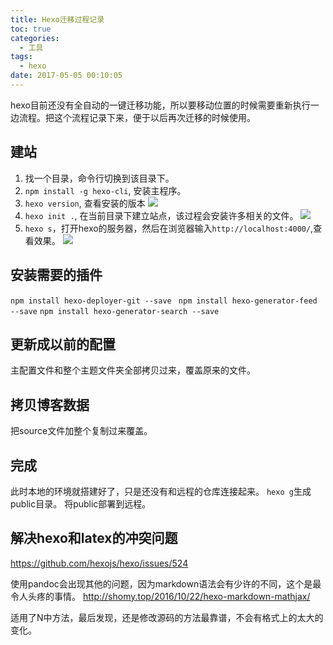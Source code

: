 ```yaml
---
title: Hexo迁移过程记录
toc: true
categories:
  - 工具
tags:
  - hexo
date: 2017-05-05 00:10:05
---
```

hexo目前还没有全自动的一键迁移功能，所以要移动位置的时候需要重新执行一边流程。把这个流程记录下来，便于以后再次迁移的时候使用。
<!--more-->

## 建站
1. 找一个目录，命令行切换到该目录下。
2. `npm install -g hexo-cli`, 安装主程序。
3. `hexo version`, 查看安装的版本
![](QQ截图20170505001427.png)
4. `hexo init .`, 在当前目录下建立站点，该过程会安装许多相关的文件。
![](QQ截图20170505001745.png)
5. `hexo s`，打开hexo的服务器，然后在浏览器输入`http://localhost:4000/`,查看效果。
![](QQ截图20170505002008.png)

## 安装需要的插件
`npm install hexo-deployer-git --save`
` npm install hexo-generator-feed --save`
`npm install hexo-generator-search --save`
## 更新成以前的配置
主配置文件和整个主题文件夹全部拷贝过来，覆盖原来的文件。
## 拷贝博客数据
把source文件加整个复制过来覆盖。
## 完成
此时本地的环境就搭建好了，只是还没有和远程的仓库连接起来。
`hexo g`生成public目录。
将public部署到远程。

## 解决hexo和latex的冲突问题
https://github.com/hexojs/hexo/issues/524

使用pandoc会出现其他的问题，因为markdown语法会有少许的不同，这个是最令人头疼的事情。
http://shomy.top/2016/10/22/hexo-markdown-mathjax/

适用了N中方法，最后发现，还是修改源码的方法最靠谱，不会有格式上的太大的变化。
